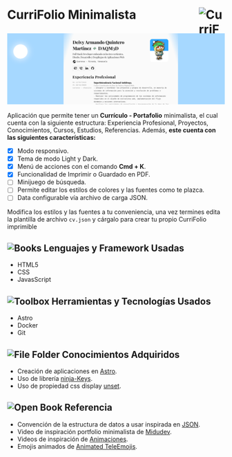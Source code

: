 # CurriFolio Minimalista<picture><img align="right" valign="center" height="60" width="60" src="https://raw.githubusercontent.com/Tarikul-Islam-Anik/Telegram-Animated-Emojis/main/Objects/Briefcase.webp" alt="CurriFolio logo" /></picture>

<img valign="center"  width="900" src="./public/PortfolioDAQM3D.png" alt="CurriFolio logo" />

Aplicación que permite tener un **Currículo - Portafolio** minimalista, el cual cuenta con la siguiente estructura: Experiencia Profesional, Proyectos, Conocimientos, Cursos, Estudios, Referencias. Además, **este cuenta con las siguientes características:**

- [x] Modo responsivo.
- [x] Tema de modo Light y Dark.
- [x] Menú de acciones con el comando **Cmd + K**.
- [x] Funcionalidad de Imprimir o Guardado en PDF.
- [ ] Minijuego de búsqueda.
- [ ] Permite editar los estilos de colores y las fuentes como te plazca.
- [ ] Data configurable vía archivo de carga JSON.

Modifica los estilos y las fuentes a tu conveniencia, una vez termines edita la plantilla de archivo `cv.json` y cárgalo para crear tu propio CurriFolio imprimible

## <img src="https://raw.githubusercontent.com/Tarikul-Islam-Anik/Telegram-Animated-Emojis/main/Objects/Books.webp" alt="Books" width="25" height="25" /> Lenguajes y Framework Usadas

- HTML5
- CSS
- JavasScript

## <img src="https://raw.githubusercontent.com/Tarikul-Islam-Anik/Telegram-Animated-Emojis/main/Objects/Toolbox.webp" alt="Toolbox" width="25" height="25" /> Herramientas y Tecnologías Usados

- Astro
- Docker
- Git

## <img src="https://raw.githubusercontent.com/Tarikul-Islam-Anik/Telegram-Animated-Emojis/main/Objects/File%20Folder.webp" alt="File Folder" width="25" height="25" /> Conocimientos Adquiridos

- Creación de aplicaciones en [Astro](https://astro.build/).
- Uso de librería [ninja-Keys](https://github.com/ssleptsov/ninja-keys).
- Uso de propiedad css display [unset](https://dev.to/lupitacode/palabras-clave-en-css-initial-inherit-unset-y-revert-11ob).

## <img src="https://raw.githubusercontent.com/Tarikul-Islam-Anik/Telegram-Animated-Emojis/main/Objects/Open%20Book.webp" alt="Open Book" width="25" height="25" /> Referencia

- Convención de la estructura de datos a usar inspirada en [JSON](https://jsonresume.org/schema/).
- Video de inspiración portfolio minimalista de [Midudev](https://www.youtube.com/watch?v=Zwh92LTB-Bk).
- Videos de inspiración de [Animaciones](https://www.youtube.com/@OnlineTutorialsYT).
- Emojis animados de [Animated TeleEmojis](https://telegram-animated-emojis.vercel.app/).
